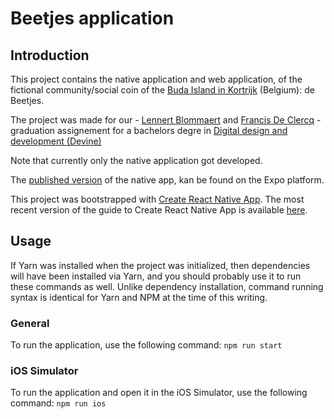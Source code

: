 # Beetjes application

## Introduction

This project contains the native application and web application, of the fictional community/social coin of the [Buda Island in Kortrijk](https://www.google.be/maps/place/Buda,+8500+Kortrijk/data=!4m2!3m1!1s0x47c33afd3278393f:0xa5110fbbd2c014a8?sa=X&ved=0ahUKEwj0r8jV2bbZAhXF6xQKHVHID3oQ8gEIpQEwDw) (Belgium): de Beetjes.

The project was made for our - [Lennert Blommaert](https://github.com/LennertBlommaert) and [Francis De Clercq](https://github.com/FrencisAlreadyInUse) - graduation assignement for a bachelors degre in [Digital design and development (Devine)](https://www.howest.be/nl/opleidingen/bachelor/devine)

Note that currently only the native application got developed. 

The [published version](https://expo.io/@lennert/buda-munt-app) of the native app, kan be found on the Expo platform.

This project was bootstrapped with [Create React Native App](https://github.com/react-community/create-react-native-app).
The most recent version of the guide to Create React Native App  is available [here](https://github.com/react-community/create-react-native-app/blob/master/react-native-scripts/template/README.md).

## Usage

If Yarn was installed when the project was initialized, then dependencies will have been installed via Yarn, and you should probably use it to run these commands as well. Unlike dependency installation, command running syntax is identical for Yarn and NPM at the time of this writing.

### General

To run the application, use the following command:
`npm run start`

### iOS Simulator

To run the application and open it in the iOS Simulator, use the following command: 
`npm run ios`
